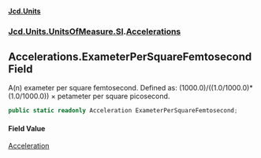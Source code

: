 #### [Jcd.Units](index.md 'index')
### [Jcd.Units.UnitsOfMeasure.SI](Jcd.Units.UnitsOfMeasure.SI.md 'Jcd.Units.UnitsOfMeasure.SI').[Accelerations](Accelerations.md 'Jcd.Units.UnitsOfMeasure.SI.Accelerations')

## Accelerations.ExameterPerSquareFemtosecond Field

A(n) exameter per square femtosecond. Defined as: (1000.0)/((1.0/1000.0)*(1.0/1000.0)) × petameter per square picosecond.

```csharp
public static readonly Acceleration ExameterPerSquareFemtosecond;
```

#### Field Value
[Acceleration](Acceleration.md 'Jcd.Units.UnitTypes.Acceleration')